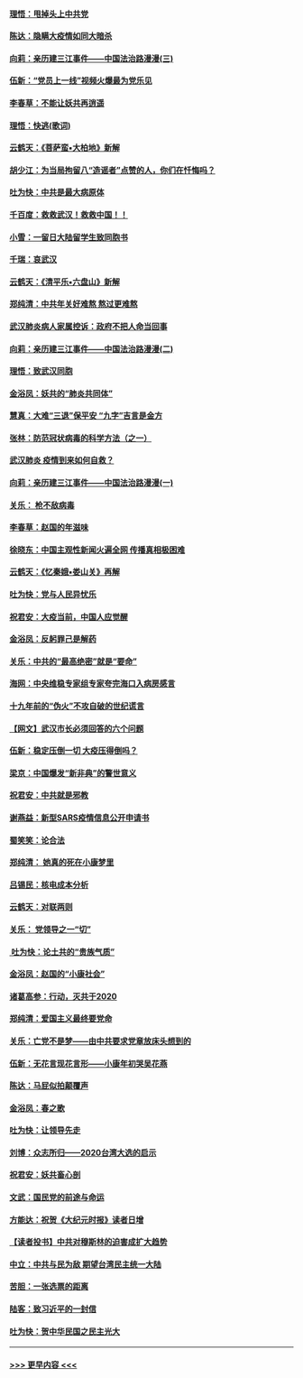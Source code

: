 #### [理悟：甩掉头上中共党](../pages/nsc993/n11838826.md?t=02031231) 
#### [陈达：隐瞒大疫情如同大暗杀](../pages/nsc993/n11838771.md?t=02031231) 
#### [向莉：亲历建三江事件——中国法治路漫漫(三)](../pages/nsc993/n11831825.md?t=02031231) 
#### [伍新：“党员上一线”视频火爆最为党乐见](../pages/nsc993/n11838200.md?t=02031231) 
#### [李春草：不能让妖共再逍遥](../pages/nsc993/n11838102.md?t=02031231) 
#### [理悟：快逃(歌词)](../pages/nsc993/n11838083.md?t=02031231) 
#### [云鹤天：《菩萨蛮▪大柏地》新解](../pages/nsc993/n11838059.md?t=02031231) 
#### [胡少江：为当局拘留八“造谣者”点赞的人，你们在忏悔吗？](../pages/nsc993/n11836801.md?t=02031231) 
#### [吐为快：中共是最大病原体](../pages/nsc993/n11836748.md?t=02031231) 
#### [千百度：救救武汉！救救中国！！](../pages/nsc993/n11836145.md?t=02031231) 
#### [小雪：一留日大陆留学生致同胞书](../pages/nsc993/n11834624.md?t=02031231) 
#### [千瑞：哀武汉](../pages/nsc993/n11833647.md?t=02031231) 
#### [云鹤天：《清平乐▪六盘山》新解](../pages/nsc993/n11833611.md?t=02031231) 
#### [郑纯清：中共年关好难熬 熬过更难熬](../pages/nsc993/n11833489.md?t=02031231) 
#### [武汉肺炎病人家属控诉：政府不把人命当回事](../pages/nsc993/n11833205.md?t=02031231) 
#### [向莉：亲历建三江事件——中国法治路漫漫(二)](../pages/nsc993/n11829102.md?t=02031231) 
#### [理悟：致武汉同胞](../pages/nsc993/n11831522.md?t=02031231) 
#### [金浴凤：妖共的“肺炎共同体”](../pages/nsc993/n11829448.md?t=02031231) 
#### [慧真：大难“三退”保平安 “九字”吉言是金方](../pages/nsc993/n11829501.md?t=02031231) 
#### [张林：防范冠状病毒的科学方法（之一）](../pages/nsc993/n11828618.md?t=02031231) 
#### [武汉肺炎 疫情到来如何自救？](../pages/nsc993/n11827632.md?t=02031231) 
#### [向莉：亲历建三江事件——中国法治路漫漫(一)](../pages/nsc993/n11827190.md?t=02031231) 
#### [关乐： 枪不敌病毒](../pages/nsc993/n11826746.md?t=02031231) 
#### [李春草：赵国的年滋味](../pages/nsc993/n11826321.md?t=02031231) 
#### [徐晓东：中国主观性新闻火遍全网 传播真相极困难](../pages/nsc993/n11826508.md?t=02031231) 
#### [云鹤天：《忆秦娥▪娄山关》再解](../pages/nsc993/n11824682.md?t=02031231) 
#### [吐为快：党与人民异忧乐](../pages/nsc993/n11824660.md?t=02031231) 
#### [祝君安：大疫当前，中国人应觉醒](../pages/nsc993/n11821946.md?t=02031231) 
#### [金浴凤：反躬罪己是解药](../pages/nsc993/n11820280.md?t=02031231) 
#### [关乐：中共的“最高绝密”就是“要命”](../pages/nsc993/n11816946.md?t=02031231) 
#### [海网：中央维稳专家组专家夸完海口入病房感言](../pages/nsc993/n11815138.md?t=02031231) 
#### [十九年前的“伪火”不攻自破的世纪谎言](../pages/nsc993/n11813238.md?t=02031231) 
#### [【网文】武汉市长必须回答的六个问题](../pages/nsc993/n11813848.md?t=02031231) 
#### [伍新：稳定压倒一切 大疫压得倒吗？](../pages/nsc993/n11812634.md?t=02031231) 
#### [梁京：中国爆发“新非典”的警世意义](../pages/nsc993/n11812554.md?t=02031231) 
#### [祝君安：中共就是邪教](../pages/nsc993/n11812431.md?t=02031231) 
#### [谢燕益：新型SARS疫情信息公开申请书](../pages/nsc993/n11808840.md?t=02031231) 
#### [蜀笑笑：论合法](../pages/nsc993/n11808064.md?t=02031231) 
#### [郑纯清： 她真的死在小康梦里](../pages/nsc993/n11806623.md?t=02031231) 
#### [吕锡民：核电成本分析](../pages/nsc993/n11806284.md?t=02031231) 
#### [云鹤天：对联两则](../pages/nsc993/n11805957.md?t=02031231) 
#### [关乐： 党领导之一“切”](../pages/nsc993/n11804505.md?t=02031231) 
#### [ 吐为快：论土共的“贵族气质”](../pages/nsc993/n11804490.md?t=02031231) 
#### [金浴凤：赵国的“小康社会”](../pages/nsc993/n11804452.md?t=02031231) 
#### [诸葛高参：行动，灭共于2020](../pages/nsc993/n11804120.md?t=02031231) 
#### [郑纯清：爱国主义最终要党命](../pages/nsc993/n11802197.md?t=02031231) 
#### [关乐：亡党不是梦——由中共要求党章放床头想到的](../pages/nsc993/n11802156.md?t=02031231) 
#### [伍新：无花言现花言形——小康年初哭吴花燕](../pages/nsc993/n11800044.md?t=02031231) 
#### [陈达：马屁似拍颠覆声](../pages/nsc993/n11800010.md?t=02031231) 
#### [金浴凤：春之歌](../pages/nsc993/n11797687.md?t=02031231) 
#### [吐为快：让领导先走](../pages/nsc993/n11797512.md?t=02031231) 
#### [刘博：众志所归——2020台湾大选的启示](../pages/nsc993/n11796878.md?t=02031231) 
#### [祝君安：妖共畜心剖](../pages/nsc993/n11794273.md?t=02031231) 
#### [文武：国民党的前途与命运](../pages/nsc993/n11794198.md?t=02031231) 
#### [方能达：祝贺《大纪元时报》读者日增](../pages/nsc993/n11793807.md?t=02031231) 
#### [【读者投书】中共对穆斯林的迫害成扩大趋势](../pages/nsc993/n11791371.md?t=02031231) 
#### [中立：中共与民为敌 期望台湾民主统一大陆](../pages/nsc993/n11790392.md?t=02031231) 
#### [苦胆：一张选票的距离](../pages/nsc993/n11788914.md?t=02031231) 
#### [陆客：致习近平的一封信](../pages/nsc993/n11788867.md?t=02031231) 
#### [吐为快：贺中华民国之民主光大](../pages/nsc993/n11788618.md?t=02031231) 

----
#### [ >>> 更早内容 <<< ](../indexes/nsc993-earlier.md)
